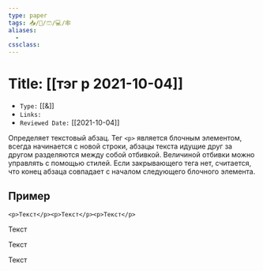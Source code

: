 ```yaml
---
type: paper
tags: 📥️/📜️/🩳/💻/🕸
aliases:
  - 
cssclass: 
---
```




# Title: **[[тэг p 2021-10-04]]**
- `Type:` [[&]]
- `Links:`
- `Reviewed Date:` [[2021-10-04]]

Определяет текстовый абзац. Тег ``<p>`` является блочным элементом, всегда начинается с новой строки, абзацы текста идущие друг за другом разделяются между собой отбивкой. Величиной отбивки можно управлять с помощью стилей. Если закрывающего тега нет, считается, что конец абзаца совпадает с началом следующего блочного элемента.
	
## Пример

```
<p>Текст</p><p>Текст</p><p>Текст</p>
```
<p>Текст</p><p>Текст</p><p>Текст</p>

